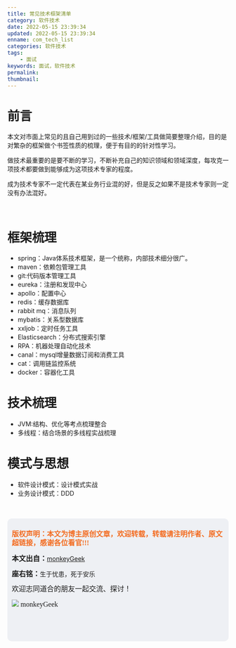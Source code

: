 ```yaml
---
title: 常见技术框架清单
category: 软件技术
date: 2022-05-15 23:39:34
updated: 2022-05-15 23:39:34
enname: com_tech_list
categories: 软件技术
tags:
	- 面试
keywords: 面试，软件技术
permalink:
thumbnail:
---
```


# 前言
本文对市面上常见的且自己用到过的一些技术/框架/工具做简要整理介绍，目的是对繁杂的框架做个书签性质的梳理，便于有目的的针对性学习。<!--more-->

做技术最重要的是要不断的学习，不断补充自己的知识领域和领域深度，每攻克一项技术都要做到能够成为这项技术专家的程度。

成为技术专家不一定代表在某业务行业混的好，但是反之如果不是技术专家则一定没有办法混好。

</br>

# 框架梳理

* spring：Java体系技术框架，是一个统称，内部技术细分很广。
* maven：依赖包管理工具
* git:代码版本管理工具
* eureka：注册和发现中心
* apollo：配置中心
* redis：缓存数据库
* rabbit mq：消息队列
* mybatis：关系型数据库
* xxljob：定时任务工具
* Elasticsearch：分布式搜索引擎
* RPA：机器处理自动化技术
* canal：mysql增量数据订阅和消费工具
* cat：调用链监控系统
* docker：容器化工具

# 技术梳理
* JVM:结构、优化等考点梳理整合
* 多线程：结合场景的多线程实战梳理


# 模式与思想
* 软件设计模式：设计模式实战
* 业务设计模式：DDD






</br>

</br>

<script>
var _hmt = _hmt || [];
(function() {
  var hm = document.createElement("script");
  hm.src = "https://hm.baidu.com/hm.js?2f798e6b269c8a40f12bef25d7f1876d";
  var s = document.getElementsByTagName("script")[0]; 
  s.parentNode.insertBefore(hm, s);
})();
</script>

<div style="height:260px; background-color:rgb(238,240,244); padding:10px;border-radius:10px;">
    <p style="color:#f36c21;font:bold 16px/20px 'kaiTi';">
      版权声明：本文为博主原创文章，欢迎转载，转载请注明作者、原文超链接，感谢各位看官!!!
    </p>
    <p>
      <span style="font:bold 16px/20px 'kaiTi';">本文出自：</span><a href="https://monkeyGeek369.github.io">monkeyGeek</a> 
    </p>
    <p>
      <span style="font:bold 16px/20px 'kaiTi';">座右铭：</span><span>生于忧患，死于安乐</span> 
    </p>
    <p>
      <span style="font:16px/20px 'kaiTi';">欢迎志同道合的朋友一起交流、探讨！</span> 
    </p>
    <img style="height:auto; width:auto;flot:left;" src="../../../../image/monkey64.png" /><span style="font:16px/20px 'kaiTi';flot:left;">   monkeyGeek</span>